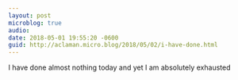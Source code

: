 ```yaml
---
layout: post
microblog: true
audio: 
date: 2018-05-01 19:55:20 -0600
guid: http://aclaman.micro.blog/2018/05/02/i-have-done.html
---
```

I have done almost nothing today and yet I am absolutely exhausted
